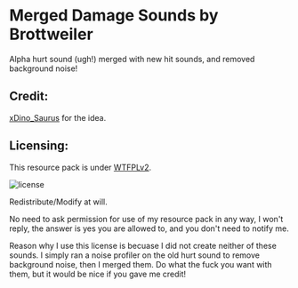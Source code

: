 Merged Damage Sounds by Brottweiler
==========

Alpha hurt sound (ugh!) merged with new hit sounds, and removed background noise!

Credit:
------
[xDino_Saurus](https://oc.tc/xDino_Saurus) for the idea.

Licensing:
------
This resource pack is under [WTFPLv2](http://www.wtfpl.net/about/).

![license](http://www.wtfpl.net/wp-content/uploads/2012/12/wtfpl-badge-2.png)

Redistribute/Modify at will.

No need to ask permission for use of my resource pack in any way, I won't reply, the answer is yes you are allowed to, and you don't need to notify me.

Reason why I use this license is becuase I did not create neither of these sounds. I simply ran a noise profiler on the old hurt sound to remove background noise, then I merged them. Do what the fuck you want with them, but it would be nice if you gave me credit!
